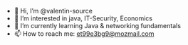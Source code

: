 - 👋 Hi, I’m @valentin-source
- 👀 I’m interested in java, IT-Security, Economics
- 🌱 I’m currently learning Java & networking fundamentals
- 📫 How to reach me: et99e3bg9@mozmail.com

<!---
valentin-source/valentin-source is a ✨ special ✨ repository because its `README.md` (this file) appears on your GitHub profile.
You can click the Preview link to take a look at your changes.
--->
